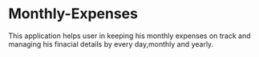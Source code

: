 # Monthly-Expenses
This application helps user in keeping his monthly expenses on track and managing his finacial details  by every day,monthly and yearly.
